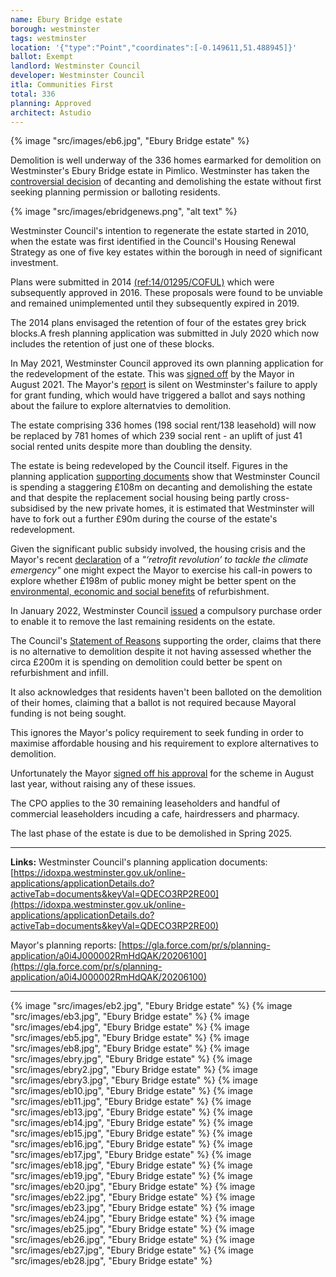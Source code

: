 ```yaml
---
name: Ebury Bridge estate
borough: westminster
tags: westminster
location: '{"type":"Point","coordinates":[-0.149611,51.488945]}'
ballot: Exempt
landlord: Westminster Council
developer: Westminster Council
itla: Communities First
total: 336
planning: Approved
architect: Astudio
---
```

{% image "src/images/eb6.jpg", "Ebury Bridge estate" %}

Demolition is well underway of the 336 homes earmarked for demolition on Westminster's Ebury Bridge estate in Pimlico. Westminster has taken the [controversial decision](https://www.insidehousing.co.uk/news/news/westminster-city-council-accused-of-trying-to-dodge-scrutiny-over-estate-regeneration-63267) of decanting and demolishing the estate without first seeking planning permission or balloting residents.

{% image "src/images/ebridgenews.png", "alt text" %}

Westminster Council's intention to regenerate the estate started in 2010, when the estate was first identified in the Council's Housing Renewal Strategy as one of five key estates within the borough in need of significant investment.

Plans were submitted in 2014 [(ref:14/01295/COFUL)](https://www.london.gov.uk/sites/default/files/public%3A//public%3A//PAWS/media_id_255164///ebury_bridge_estate_report.pdf) which were subsequently approved in 2016. These proposals were found to be unviable and remained unimplemented until they subsequently expired in 2019.

The 2014 plans envisaged the retention of four of the estates grey brick blocks.A fresh planning application was submitted in July 2020 which now includes the retention of just one of these blocks.

In May 2021, Westminster Council approved its own planning application for the redevelopment of the estate. This was [signed off](https://idoxpa.westminster.gov.uk/online-applications/files/A3C491F071D3CB2DC5CC0848CFFD2F35/pdf/20_04366_COOUT-GLA_STAGE_2_CASE_REPORT-6995197.pdf) by the Mayor in August 2021. The Mayor's [report](https://idoxpa.westminster.gov.uk/online-applications/files/A3C491F071D3CB2DC5CC0848CFFD2F35/pdf/20_04366_COOUT-GLA_STAGE_2_CASE_REPORT-6995197.pdf) is silent on Westminster's failure to apply for grant funding, which would have triggered a ballot and says nothing about the failure to explore alternatvies to demolition.

The estate comprising 336 homes (198 social rent/138 leasehold) will now be replaced by 781 homes of which 239 social rent - an uplift of just 41 social rented units despite more than doubling the density.

The estate is being redeveloped by the Council itself. Figures in the planning application [supporting documents](https://idoxpa.westminster.gov.uk/online-applications/files/33305033EC2B493EF178E8AB19BB85FF/pdf/20_04366_COOUT-FINANCIAL_VIABILITY_ASSESSMENT_REV01-6774119.pdf) show that Westminster Council is spending a staggering £108m on decanting and demolishing the estate and that despite the replacement social housing being partly cross-subsidised by the new private homes, it is estimated that Westminster will have to fork out a further £90m during the course of the estate's redevelopment.

Given the significant public subsidy involved, the housing crisis and the Mayor's recent [declaration](https://www.london.gov.uk/press-releases/mayoral/mayor-declares-a-retrofit-revolution) of a *"‘retrofit revolution’ to tackle the climate emergency"* one might expect the Mayor to exercise his call-in powers to explore whether £198m of public money might be better spent on the [environmental, economic and social benefits](https://www.estatewatch.london/refurbishment/) of refurbishment.

In January 2022, Westminster Council [issued](https://www.westminster.gov.uk/data-protection/ebury-bridge-estate-compulsory-purchase-order-cpo) a compulsory purchase order to enable it to remove the last remaining residents on the estate.

The Council's [Statement of Reasons](https://www.westminster.gov.uk/media/document/ebury-bridge---cpo-statement-of-reasons) supporting the order, claims that there is no alternative to demolition despite it not having assessed whether the circa £200m it is spending on demolition could better be spent on refurbishment and infill.

It also acknowledges that residents haven't been balloted on the demolition of their homes, claiming that a ballot is not required because Mayoral funding is not being sought.

This ignores the Mayor's policy requirement to seek funding in order to maximise affordable housing and his requirement to explore alternatives to demolition.  

Unfortunately the Mayor [signed off his approval](https://idoxpa.westminster.gov.uk/online-applications/files/A3C491F071D3CB2DC5CC0848CFFD2F35/pdf/20_04366_COOUT-GLA_STAGE_2_CASE_REPORT-6995197.pdf) for the scheme in August last year, without raising any of these issues.

The CPO applies to the 30 remaining leaseholders and handful of commercial leaseholders incuding a cafe, hairdressers and pharmacy.

The last phase of the estate is due to be demolished in Spring 2025.

---

__Links:__
Westminster Council's planning application documents: [https://idoxpa.westminster.gov.uk/online-applications/applicationDetails.do?activeTab=documents&keyVal=QDECO3RP2RE00](https://idoxpa.westminster.gov.uk/online-applications/applicationDetails.do?activeTab=documents&keyVal=QDECO3RP2RE00)

Mayor's planning reports: [https://gla.force.com/pr/s/planning-application/a0i4J000002RmHdQAK/20206100](https://gla.force.com/pr/s/planning-application/a0i4J000002RmHdQAK/20206100)

---

  {% image "src/images/eb2.jpg", "Ebury Bridge estate" %}
  {% image "src/images/eb3.jpg", "Ebury Bridge estate" %}
  {% image "src/images/eb4.jpg", "Ebury Bridge estate" %}
  {% image "src/images/eb5.jpg", "Ebury Bridge estate" %}
  {% image "src/images/eb8.jpg", "Ebury Bridge estate" %}
  {% image "src/images/ebry.jpg", "Ebury Bridge estate" %}
  {% image "src/images/ebry2.jpg", "Ebury Bridge estate" %}
  {% image "src/images/ebry3.jpg", "Ebury Bridge estate" %}
  {% image "src/images/eb10.jpg", "Ebury Bridge estate" %}
  {% image "src/images/eb11.jpg", "Ebury Bridge estate" %}
  {% image "src/images/eb13.jpg", "Ebury Bridge estate" %}
  {% image "src/images/eb14.jpg", "Ebury Bridge estate" %}
  {% image "src/images/eb15.jpg", "Ebury Bridge estate" %}
  {% image "src/images/eb16.jpg", "Ebury Bridge estate" %}
  {% image "src/images/eb17.jpg", "Ebury Bridge estate" %}
  {% image "src/images/eb18.jpg", "Ebury Bridge estate" %}
  {% image "src/images/eb19.jpg", "Ebury Bridge estate" %}
  {% image "src/images/eb20.jpg", "Ebury Bridge estate" %}
  {% image "src/images/eb22.jpg", "Ebury Bridge estate" %}
  {% image "src/images/eb23.jpg", "Ebury Bridge estate" %}
  {% image "src/images/eb24.jpg", "Ebury Bridge estate" %}
  {% image "src/images/eb25.jpg", "Ebury Bridge estate" %}
  {% image "src/images/eb26.jpg", "Ebury Bridge estate" %}
  {% image "src/images/eb27.jpg", "Ebury Bridge estate" %}
  {% image "src/images/eb28.jpg", "Ebury Bridge estate" %}